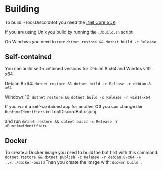 # Building

To build i-Tool.DiscordBot you need the [.Net Core SDK](https://github.com/dotnet/core/blob/master/release-notes/download-archives/1.1.1-download.md)

If you are using Unix you build by running the `./build.sh` script

On Windows you need to run: `dotnet restore && dotnet build -c Release`

## Self-contained

You can build self-contained versions for Debian 8 x64 and Windows 10 x64

Debian 8 x64: `dotnet restore && dotnet build -c Release -r debian.8-x64`

Windows 10: `dotnet restore && dotnet build -c Release -r win10-x64`

If you want a self-contained app for another OS you can change the `RuntimeIdentifiers` in iToolDiscordBot.csproj

and run `dotnet restore && dotnet build -c Release -r <RuntimeIdentifier>`

## Docker

To create a Docker image you need to build the bot first with this command: `dotnet restore && dotnet publish -c Release -r debian.8-x64 -o ../../docker-build`
Than you create the image with: `docker build .`
